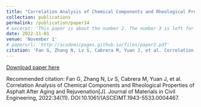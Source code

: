 ```yaml
---
title: "Correlation Analysis of Chemical Components and Rheological Properties of Asphalt After Aging and Rejuvenation"
collection: publications
permalink: /publication/paper14
# excerpt: 'This paper is about the number 2. The number 3 is left for future work.'
date: 2022-11-01
venue: 'November 1'
# paperurl: 'http://academicpages.github.io/files/paper2.pdf'
citation: 'Fan G, Zhang N, Lv S, Cabrera M, Yuan J, et al. Correlation Analysis of Chemical Components and Rheological Properties of Asphalt After Aging and Rejuvenation[J]. Journal of Materials in Civil Engineering, 2022:34(11). DOI:10.1061/(ASCE)MT.1943-5533.0004467.'
---
```



[Download paper here](10.1061/(ASCE)MT.1943-5533.0004467)

Recommended citation: Fan G, Zhang N, Lv S, Cabrera M, Yuan J, et al. Correlation Analysis of Chemical Components and Rheological Properties of Asphalt After Aging and Rejuvenation[J]. Journal of Materials in Civil Engineering, 2022:34(11). DOI:10.1061/(ASCE)MT.1943-5533.0004467.
